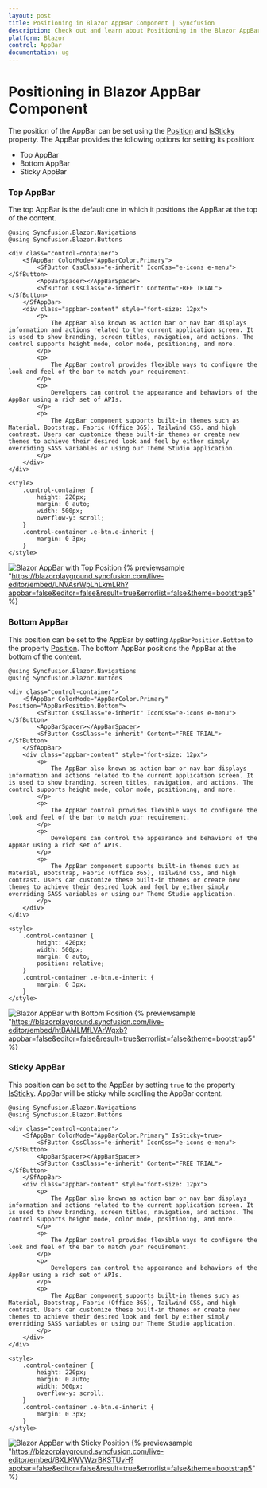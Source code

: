 ```yaml
---
layout: post
title: Positioning in Blazor AppBar Component | Syncfusion
description: Check out and learn about Positioning in the Blazor AppBar component in the Blazor Server App and the Blazor WebAssembly App.
platform: Blazor
control: AppBar
documentation: ug
---
```


# Positioning in Blazor AppBar Component

The position of the AppBar can be set using the [Position](https://help.syncfusion.com/cr/blazor/Syncfusion.Blazor.Navigations.SfAppBar.html#Syncfusion_Blazor_Navigations_SfAppBar_Position) and [IsSticky](https://help.syncfusion.com/cr/blazor/Syncfusion.Blazor.Navigations.SfAppBar.html#Syncfusion_Blazor_Navigations_SfAppBar_IsSticky) property. The AppBar provides the following options for setting its position:

* Top AppBar
* Bottom AppBar
* Sticky AppBar

### Top AppBar

The top AppBar is the default one in which it positions the AppBar at the top of the content.

```cshtml
@using Syncfusion.Blazor.Navigations
@using Syncfusion.Blazor.Buttons

<div class="control-container">
    <SfAppBar ColorMode="AppBarColor.Primary">
        <SfButton CssClass="e-inherit" IconCss="e-icons e-menu"></SfButton>
        <AppBarSpacer></AppBarSpacer>
        <SfButton CssClass="e-inherit" Content="FREE TRIAL"></SfButton>
    </SfAppBar>
    <div class="appbar-content" style="font-size: 12px">
        <p>
            The AppBar also known as action bar or nav bar displays information and actions related to the current application screen. It is used to show branding, screen titles, navigation, and actions. The control supports height mode, color mode, positioning, and more.
        </p>
        <p>
            The AppBar control provides flexible ways to configure the look and feel of the bar to match your requirement.
        </p>
        <p>
            Developers can control the appearance and behaviors of the AppBar using a rich set of APIs.
        </p>
        <p>
            The AppBar component supports built-in themes such as Material, Bootstrap, Fabric (Office 365), Tailwind CSS, and high contrast. Users can customize these built-in themes or create new themes to achieve their desired look and feel by either simply overriding SASS variables or using our Theme Studio application.
        </p>
    </div>
</div>

<style>
    .control-container {
        height: 220px;
        margin: 0 auto;
        width: 500px;
        overflow-y: scroll;
    }
    .control-container .e-btn.e-inherit {
        margin: 0 3px;
    }
</style>
```

![Blazor AppBar with Top Position](./images/top_appbar.png)
{% previewsample "https://blazorplayground.syncfusion.com/live-editor/embed/LNVAsrWpLhLkmLRh?appbar=false&editor=false&result=true&errorlist=false&theme=bootstrap5" %}

### Bottom AppBar

This position can be set to the AppBar by setting `AppBarPosition.Bottom` to the property [Position](https://help.syncfusion.com/cr/blazor/Syncfusion.Blazor.Navigations.SfAppBar.html#Syncfusion_Blazor_Navigations_SfAppBar_Position). The bottom AppBar positions the AppBar at the bottom of the content.

```cshtml
@using Syncfusion.Blazor.Navigations
@using Syncfusion.Blazor.Buttons

<div class="control-container">
    <SfAppBar ColorMode="AppBarColor.Primary" Position="AppBarPosition.Bottom">
        <SfButton CssClass="e-inherit" IconCss="e-icons e-menu"></SfButton>
        <AppBarSpacer></AppBarSpacer>
        <SfButton CssClass="e-inherit" Content="FREE TRIAL"></SfButton>
    </SfAppBar>
    <div class="appbar-content" style="font-size: 12px">
        <p>
            The AppBar also known as action bar or nav bar displays information and actions related to the current application screen. It is used to show branding, screen titles, navigation, and actions. The control supports height mode, color mode, positioning, and more.
        </p>
        <p>
            The AppBar control provides flexible ways to configure the look and feel of the bar to match your requirement.
        </p>
        <p>
            Developers can control the appearance and behaviors of the AppBar using a rich set of APIs.
        </p>
        <p>
            The AppBar component supports built-in themes such as Material, Bootstrap, Fabric (Office 365), Tailwind CSS, and high contrast. Users can customize these built-in themes or create new themes to achieve their desired look and feel by either simply overriding SASS variables or using our Theme Studio application.
        </p>
    </div>
</div>

<style>
    .control-container {
        height: 420px;
        width: 500px;
        margin: 0 auto;
        position: relative;
    }
    .control-container .e-btn.e-inherit {
        margin: 0 3px;
    }
</style>
```

![Blazor AppBar with Bottom Position](./images/bottom_appbar.png)
{% previewsample "https://blazorplayground.syncfusion.com/live-editor/embed/htBAMLMfLVArWgxb?appbar=false&editor=false&result=true&errorlist=false&theme=bootstrap5" %}

### Sticky AppBar

This position can be set to the AppBar by setting `true` to the property [IsSticky](https://help.syncfusion.com/cr/blazor/Syncfusion.Blazor.Navigations.SfAppBar.html#Syncfusion_Blazor_Navigations_SfAppBar_IsSticky). AppBar will be sticky while scrolling the AppBar content.

```cshtml
@using Syncfusion.Blazor.Navigations
@using Syncfusion.Blazor.Buttons

<div class="control-container">
    <SfAppBar ColorMode="AppBarColor.Primary" IsSticky=true>
        <SfButton CssClass="e-inherit" IconCss="e-icons e-menu"></SfButton>
        <AppBarSpacer></AppBarSpacer>
        <SfButton CssClass="e-inherit" Content="FREE TRIAL"></SfButton>
    </SfAppBar>
    <div class="appbar-content" style="font-size: 12px">
        <p>
            The AppBar also known as action bar or nav bar displays information and actions related to the current application screen. It is used to show branding, screen titles, navigation, and actions. The control supports height mode, color mode, positioning, and more.
        </p>
        <p>
            The AppBar control provides flexible ways to configure the look and feel of the bar to match your requirement.
        </p>
        <p>
            Developers can control the appearance and behaviors of the AppBar using a rich set of APIs.
        </p>
        <p>
            The AppBar component supports built-in themes such as Material, Bootstrap, Fabric (Office 365), Tailwind CSS, and high contrast. Users can customize these built-in themes or create new themes to achieve their desired look and feel by either simply overriding SASS variables or using our Theme Studio application.
        </p>
    </div>
</div>

<style>
    .control-container {
        height: 220px;
        margin: 0 auto;
        width: 500px;
        overflow-y: scroll;
    }
    .control-container .e-btn.e-inherit {
        margin: 0 3px;
    }
</style>
```

![Blazor AppBar with Sticky Position](./images/sticky_appbar.png)
{% previewsample "https://blazorplayground.syncfusion.com/live-editor/embed/BXLKWVWzrBKSTUvH?appbar=false&editor=false&result=true&errorlist=false&theme=bootstrap5" %}
